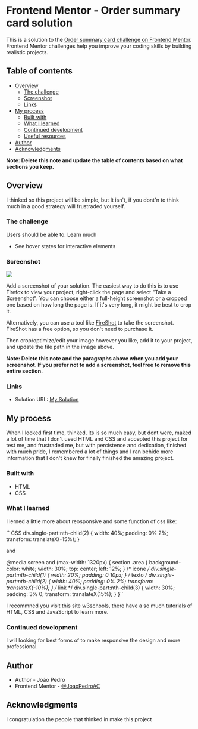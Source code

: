 # Frontend Mentor - Order summary card solution

This is a solution to the [Order summary card challenge on Frontend Mentor](https://www.frontendmentor.io/challenges/order-summary-component-QlPmajDUj). Frontend Mentor challenges help you improve your coding skills by building realistic projects. 

## Table of contents

- [Overview](#overview)
  - [The challenge](#the-challenge)
  - [Screenshot](#screenshot)
  - [Links](#links)
- [My process](#my-process)
  - [Built with](#built-with)
  - [What I learned](#what-i-learned)
  - [Continued development](#continued-development)
  - [Useful resources](#useful-resources)
- [Author](#author)
- [Acknowledgments](#acknowledgments)

**Note: Delete this note and update the table of contents based on what sections you keep.**

## Overview
I thinked so this project will be simple, but It isn't, if you dont'n to think much in a good strategy will frustraded yourself.

### The challenge

Users should be able to: Learn much

- See hover states for interactive elements

### Screenshot

![](./screenshot.jpg)

Add a screenshot of your solution. The easiest way to do this is to use Firefox to view your project, right-click the page and select "Take a Screenshot". You can choose either a full-height screenshot or a cropped one based on how long the page is. If it's very long, it might be best to crop it.

Alternatively, you can use a tool like [FireShot](https://getfireshot.com/) to take the screenshot. FireShot has a free option, so you don't need to purchase it. 

Then crop/optimize/edit your image however you like, add it to your project, and update the file path in the image above.

**Note: Delete this note and the paragraphs above when you add your screenshot. If you prefer not to add a screenshot, feel free to remove this entire section.**

### Links
- Solution URL: [My Solution](https://joaopedroac.github.io/Projetos/order-summary-component-main/index.html)

## My process
When I looked first time, thinked, its is so much easy, but dont were, maked a lot of time that I don't used HTML and CSS and accepted this project for test me, and frustraded me, but with percistence and dedication, finished with much pride, I remembered a lot of things and I ran behide more information that I don't knew for finally finished the amazing project. 

### Built with

- HTML
- CSS

### What I learned

I lerned a little more about reosponsive and some function of css like:

`` CSS 
div.single-part:nth-child(2) {
    width: 40%;
    padding: 0% 2%;
    transform: translateX(-15%);
}

and

 @media screen and (max-width: 1320px) {
    section .area {
        background-color: white;
        width: 30%;
        top: center;
        left: 12%;
    }
    /* icone */
    div.single-part:nth-child(1) {
        width: 20%;
        padding: 0 10px;
    }
    /* texto */
    div.single-part:nth-child(2) {
        width: 40%;
        padding: 0% 2%;
        transform: translateX(-10%);
    }
    /* link */
    div.single-part:nth-child(3) {
        width: 30%;
        padding: 3% 0;
        transform: translateX(15%);
    }
}``

I recommned you visit this site [w3schools](https://www.w3schools.com), there have a so much tutorials of HTML, CSS and JavaScript  to learn more.


### Continued development

I will looking for best forms of to make responsive the design and more professional.

## Author

- Author - João Pedro
- Frontend Mentor - [@JoaoPedroAC](www.frontendmentor.io/profile/JoaoPedroAC)

## Acknowledgments
I congratulation the people that thinked in make this project
